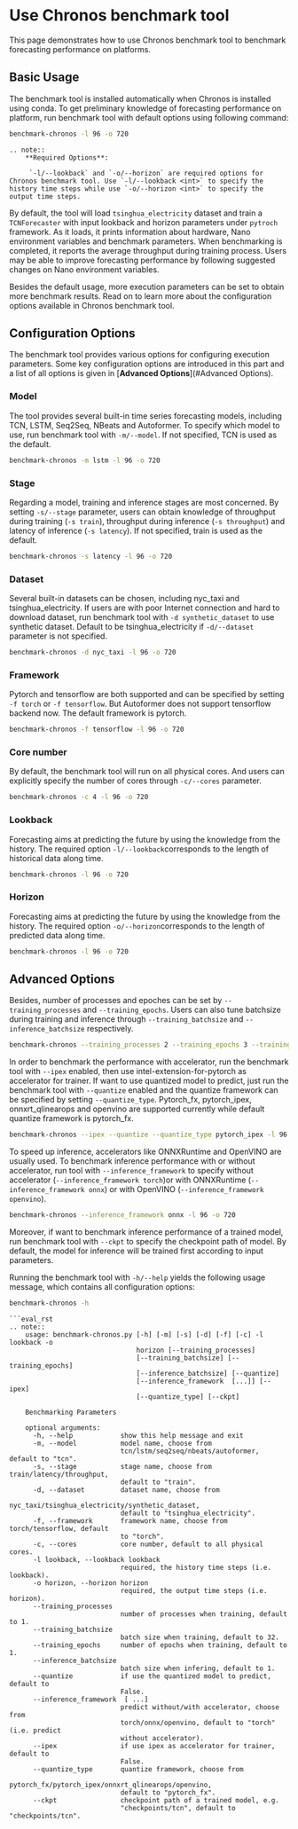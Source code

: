# Use Chronos benchmark tool
This page demonstrates how to use Chronos benchmark tool to benchmark forecasting performance on platforms.

## Basic Usage
The benchmark tool is installed automatically when Chronos is installed using conda. To get preliminary knowledge of forecasting performance on platform, run benchmark tool with default options using following command:
```bash
benchmark-chronos -l 96 -o 720
```
```eval_rst
.. note::
    **Required Options**:

     `-l/--lookback` and `-o/--horizon` are required options for Chronos benchmark tool. Use `-l/--lookback <int>` to specify the history time steps while use `-o/--horizon <int>` to specify the output time steps.
```
By default, the tool will load `tsinghua_electricity` dataset and train a `TCNForecaster` with input lookback and horizon parameters under `pytroch` framework. As it loads, it prints information about hardware, Nano environment variables and benchmark parameters. When benchmarking is completed, it reports the average throughput during training process. Users may be able to improve forecasting performance by following suggested changes on Nano environment variables.

Besides the default usage, more execution parameters can be set to obtain more benchmark results. Read on to learn more about the configuration options available in Chronos benchmark tool.

## Configuration Options
The benchmark tool provides various options for configuring execution parameters. Some key configuration options are introduced in this part and a list of all options is given in [**Advanced Options**](#Advanced Options).

### Model
The tool provides several built-in time series forecasting models, including TCN, LSTM, Seq2Seq, NBeats and Autoformer. To specify which model to use, run benchmark tool with `-m/--model`. If not specified, TCN is used as the default.
```bash
benchmark-chronos -m lstm -l 96 -o 720
```

### Stage
Regarding a model, training and inference stages are most concerned. By setting `-s/--stage` parameter, users can obtain knowledge of throughput during training (`-s train`), throughput during inference (`-s throughput`) and latency of inference (`-s latency`). If not specified, train is used as the default.
```bash
benchmark-chronos -s latency -l 96 -o 720
``` 

### Dataset
Several built-in datasets can be chosen, including nyc_taxi and tsinghua_electricity. If users are with poor Internet connection and hard to download dataset, run benchmark tool with `-d synthetic_dataset` to use synthetic dataset. Default to be tsinghua_electricity if `-d/--dataset` parameter is not specified.
```bash
benchmark-chronos -d nyc_taxi -l 96 -o 720
```  

### Framework
Pytorch and tensorflow are both supported and can be specified by setting `-f torch` or `-f tensorflow`. But Autoformer does not support tensorflow backend now. The default framework is pytorch.
```bash
benchmark-chronos -f tensorflow -l 96 -o 720
```

### Core number
By default, the benchmark tool will run on all physical cores. And users can explicitly specify the number of cores through `-c/--cores` parameter.
```bash
benchmark-chronos -c 4 -l 96 -o 720
```

### Lookback
Forecasting aims at predicting the future by using the knowledge from the history. The required option `-l/--lookback`corresponds to the length of historical data along time.
```bash
benchmark-chronos -l 96 -o 720
```

### Horizon
Forecasting aims at predicting the future by using the knowledge from the history. The required option `-o/--horizon`corresponds to the length of predicted data along time.
```bash
benchmark-chronos -l 96 -o 720
```

## Advanced Options
Besides, number of processes and epoches can be set by `--training_processes` and `--training_epochs`. Users can also tune batchsize during training and inference through `--training_batchsize` and `--inference_batchsize` respectively.
```bash
benchmark-chronos --training_processes 2 --training_epochs 3 --training_batchsize 32 --inference_batchsize 128 -l 96 -o 720
```

In order to benchmark the performance with accelerator, run the benchmark tool with `--ipex` enabled, then use intel-extension-for-pytorch as accelerator for trainer. If want to use quantized model to predict, just run the benchmark tool with `--quantize` enabled and the quantize framework can be specified by setting `--quantize_type`. Pytorch_fx, pytorch_ipex, onnxrt_qlinearops and openvino are supported currently while default quantize framework is pytorch_fx.
```bash
benchmark-chronos --ipex --quantize --quantize_type pytorch_ipex -l 96 -o 720
```

To speed up inference, accelerators like ONNXRuntime and OpenVINO are usually used. To benchmark inference performance with or without accelerator, run tool with `--inference_framework` to specify without accelerator (`--inference_framework torch`)or with ONNXRuntime (`--inference_framework onnx`) or with OpenVINO (`--inference_framework openvino`).
```bash
benchmark-chronos --inference_framework onnx -l 96 -o 720
```

Moreover, if want to benchmark inference performance of a trained model, run benchmark tool with `--ckpt` to specify the checkpoint path of model. By default, the model for inference will be trained first according to input parameters.

Running the benchmark tool with `-h/--help` yields the following usage message, which contains all configuration options:
```bash
benchmark-chronos -h
```

```
```eval_rst
.. note::
    usage: benchmark-chronos.py [-h] [-m] [-s] [-d] [-f] [-c] -l lookback -o
                                horizon [--training_processes]
                                [--training_batchsize] [--training_epochs]
                                [--inference_batchsize] [--quantize]
                                [--inference_framework  [...]] [--ipex]
                                [--quantize_type] [--ckpt]

    Benchmarking Parameters

    optional arguments:
      -h, --help            show this help message and exit
      -m, --model           model name, choose from
                            tcn/lstm/seq2seq/nbeats/autoformer, default to "tcn".
      -s, --stage           stage name, choose from train/latency/throughput,
                            default to "train".
      -d, --dataset         dataset name, choose from
                            nyc_taxi/tsinghua_electricity/synthetic_dataset,
                            default to "tsinghua_electricity".
      -f, --framework       framework name, choose from torch/tensorflow, default
                            to "torch".
      -c, --cores           core number, default to all physical cores.
      -l lookback, --lookback lookback
                            required, the history time steps (i.e. lookback).
      -o horizon, --horizon horizon
                            required, the output time steps (i.e. horizon).
      --training_processes 
                            number of processes when training, default to 1.
      --training_batchsize 
                            batch size when training, default to 32.
      --training_epochs     number of epochs when training, default to 1.
      --inference_batchsize 
                            batch size when infering, default to 1.
      --quantize            if use the quantized model to predict, default to
                            False.
      --inference_framework  [ ...]
                            predict without/with accelerator, choose from
                            torch/onnx/openvino, default to "torch" (i.e. predict
                            without accelerator).
      --ipex                if use ipex as accelerator for trainer, default to
                            False.
      --quantize_type       quantize framework, choose from
                            pytorch_fx/pytorch_ipex/onnxrt_qlinearops/openvino,
                            default to "pytorch_fx".
      --ckpt                checkpoint path of a trained model, e.g.
                            "checkpoints/tcn", default to "checkpoints/tcn".
```

